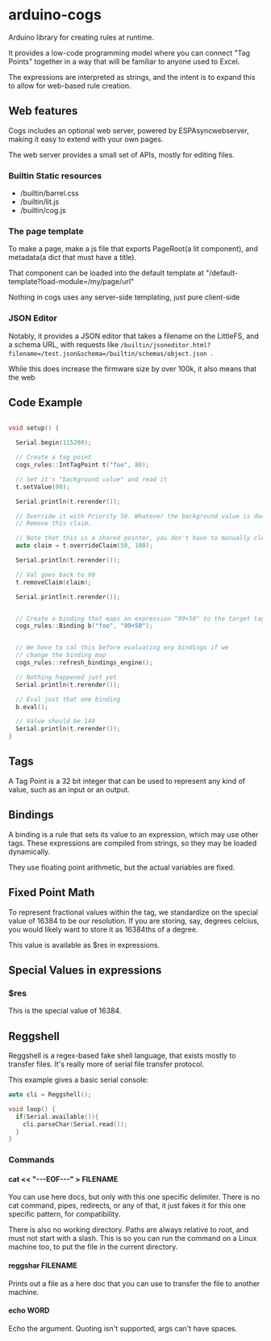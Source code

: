 # arduino-cogs
Arduino library for creating rules at runtime.

It provides a low-code programming model where you can connect
"Tag Points" together in a way that will be familiar to anyone used to Excel.

The expressions are interpreted as strings, and the intent is to expand this to allow for web-based rule creation.



## Web features

Cogs includes an optional web server, powered by ESPAsyncwebserver, making it easy to extend with your own pages.

The web server provides a small set of APIs, mostly for editing files.

### Builtin Static resources

* /builtin/barrel.css
* /builtin/lit.js
* /builtin/cog.js

### The page template

To make a page, make a js file that exports PageRoot(a lit component), and metadata(a dict that must have a title).

That component can be loaded into the default template at "/default-template?load-module=/my/page/url"

Nothing in cogs uses any server-side templating, just pure client-side 

### JSON Editor

Notably, it provides a JSON editor that takes a filename on the LittleFS, and a
schema URL, with requests like `/builtin/jsoneditor.html?filename=/test.json&schema=/builtin/schemas/object.json `.

While this does increase the firmware size by over 100k, it also means that the
web 




## Code Example

```cpp

void setup() {

  Serial.begin(115200);

  // Create a tag point
  cogs_rules::IntTagPoint t("foo", 80);

  // Set it's "background value" and read it
  t.setValue(90);

  Serial.println(t.rerender());

  // Override it with Priority 50. Whatever the background value is doesn't matter until we 
  // Remove this claim.

  // Note that this is a shared pointer, you don't have to manually clean it up.
  auto claim = t.overrideClaim(50, 100);

  Serial.println(t.rerender());

  // Val goes back to 90
  t.removeClaim(claim);

  Serial.println(t.rerender());


  // Create a binding that maps an expression "99+50" to the target tag "foo"
  cogs_rules::Binding b("foo", "99+50");


  // We have to cal this before evaluating eny bindings if we
  // change the binding map
  cogs_rules::refresh_bindings_engine();

  // Nothing happened just yet
  Serial.println(t.rerender());

  // Eval just that one binding
  b.eval();

  // Value should be 149
  Serial.println(t.rerender());
}
```



## Tags

A Tag Point is a 32 bit integer that can be used to represent any kind of value,
such as an input or an output.

## Bindings

A binding is a rule that sets its value to an expression, which may use other tags.
These expressions are compiled from strings, so they may be loaded dynamically.

They use floating point arithmetic, but the actual variables are fixed.

## Fixed Point Math

To represent fractional values within the tag, we standardize on the special value
of 16384 to be our resolution.  If you are storing, say, degrees celcius, you would likely
want to store it as 16384ths of a degree.

This value is available as $res in expressions.



## Special Values in expressions

### $res

This is the special value of 16384.




## Reggshell

Reggshell is a regex-based fake shell language, that exists mostly to transfer files.
It's really more of serial file transfer protocol.


This example gives a basic serial console:

```cpp
auto cli = Reggshell();

void loop() {
  if(Serial.available()){
    cli.parseChar(Serial.read());
  }
}
```


### Commands

#### cat << "---EOF---" > FILENAME

You can use here docs, but only with this one specific delimiter.
There is no cat command, pipes, redirects, or any of that, it just fakes it for this one specific
pattern, for compatibility.

There is also no working directory. Paths are always relative to root, and must not start with a slash.
This is so you can run the command on a Linux machine too, to put the file in the current directory.


#### reggshar FILENAME

Prints out a file as a here doc that you can use to transfer the file to another machine.

#### echo WORD

Echo the argument.  Quoting isn't supported, args can't have spaces.